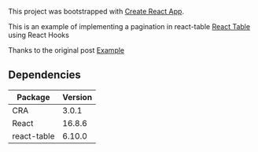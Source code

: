This project was bootstrapped with [Create React App](https://github.com/facebook/create-react-app).

This is an example of implementing a pagination in react-table [React Table](https://github.com/tannerlinsley/react-table) using React Hooks

Thanks to the original post [Example](https://codesandbox.io/s/012ywx6mp0)

## Dependencies

| Package     | Version |
| ----------- | ------- |
| CRA         | 3.0.1   |
| React       | 16.8.6  |
| react-table | 6.10.0  |

